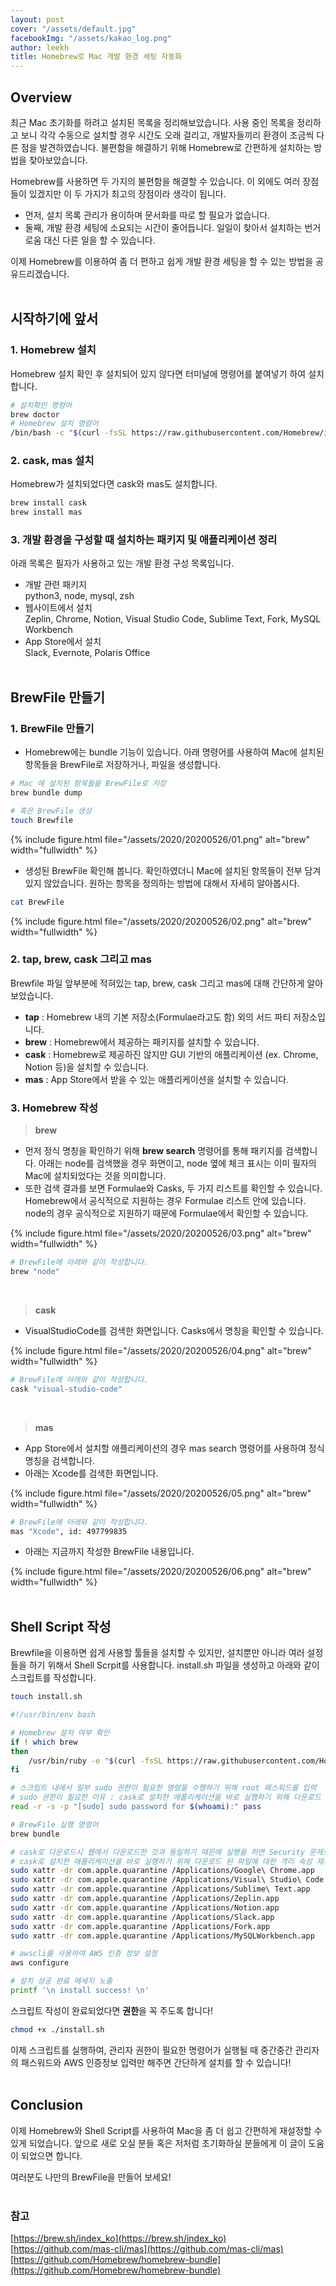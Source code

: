 ```yaml
---
layout: post
cover: "/assets/default.jpg"
facebookImg: "/assets/kakao_log.png"
author: leekh
title: Homebrew로 Mac 개발 환경 세팅 자동화
---
```


## Overview

최근 Mac 초기화를 하려고 설치된 목록을 정리해보았습니다. 사용 중인 목록을 정리하고 보니 각각 수동으로 설치할 경우 시간도 오래 걸리고, 개발자들끼리 환경이 조금씩 다른 점을 발견하였습니다. 불편함을 해결하기 위해 Homebrew로 간편하게 설치하는 방법을 찾아보았습니다.

Homebrew를 사용하면 두 가지의 불편함을 해결할 수 있습니다. 이 외에도 여러 장점들이 있겠지만 이 두 가지가 최고의 장점이라 생각이 됩니다.

- 먼저, 설치 목록 관리가 용이하며 문서화를 따로 할 필요가 없습니다.
- 둘째, 개발 환경 세팅에 소요되는 시간이 줄어듭니다. 일일이 찾아서 설치하는 번거로움 대신 다른 일을 할 수 있습니다.

이제 Homebrew를 이용하여 좀 더 편하고 쉽게 개발 환경 세팅을 할 수 있는 방법을 공유드리겠습니다.
<br /><br />

## 시작하기에 앞서

### 1. Homebrew 설치

Homebrew 설치 확인 후 설치되어 있지 않다면 터미널에 명령어를 붙여넣기 하여 설치합니다.

```bash
# 설치확인 명령어
brew doctor
# Homebrew 설치 명령어
/bin/bash -c "$(curl -fsSL https://raw.githubusercontent.com/Homebrew/install/master/install.sh)"
```

### 2. cask, mas 설치

Homebrew가 설치되었다면 cask와 mas도 설치합니다.

```bash
brew install cask
brew install mas
```

### 3. 개발 환경을 구성할 때 설치하는 패키지 및 애플리케이션 정리

아래 목록은 필자가 사용하고 있는 개발 환경 구성 목록입니다.

- 개발 관련 패키지<br />
    python3, node, mysql, zsh
- 웹사이트에서 설치<br />
    Zeplin, Chrome, Notion, Visual Studio Code, Sublime Text, Fork, MySQL Workbench
- App Store에서 설치<br />
    Slack, Evernote, Polaris Office
<br /><br />

## BrewFile 만들기

### 1. BrewFile 만들기

- Homebrew에는 bundle 기능이 있습니다. 아래 명령어를 사용하여 Mac에 설치된 항목들을 BrewFile로 저장하거나, 파일을 생성합니다.

```bash
# Mac 에 설치된 항목들을 BrewFile로 저장
brew bundle dump

# 혹은 BrewFile 생성
touch Brewfile
```

{% include figure.html file="/assets/2020/20200526/01.png" alt="brew" width="fullwidth" %}

- 생성된 BrewFile 확인해 봅니다. 확인하였더니 Mac에 설치된 항목들이 전부 담겨있지 않았습니다. 원하는 항목을 정의하는 방법에 대해서 자세히 알아봅시다.

```bash
cat BrewFile
```

{% include figure.html file="/assets/2020/20200526/02.png" alt="brew" width="fullwidth" %}

### 2. tap, brew, cask 그리고 mas

Brewfile 파일 앞부분에 적혀있는 tap, brew, cask 그리고 mas에 대해 간단하게 알아보았습니다.

- **tap** : Homebrew 내의 기본 저장소(Formulae라고도 함) 외의 서드 파티 저장소입니다.
- **brew** : Homebrew에서 제공하는 패키지를 설치할 수 있습니다.
- **cask** : Homebrew로 제공하진 않지만 GUI 기반의 애플리케이션 (ex. Chrome, Notion 등)을 설치할 수 있습니다.
- **mas** : App Store에서 받을 수 있는 애플리케이션을 설치할 수 있습니다.

### 3. Homebrew 작성

> **brew**

- 먼저 정식 명칭을 확인하기 위해 **brew search** 명령어를 통해 패키지를 검색합니다. 아래는 node를 검색했을 경우 화면이고, node 옆에 체크 표시는 이미 필자의 Mac에 설치되었다는 것을 의미합니다.
- 또한 검색 결과를 보면 Formulae와 Casks, 두 가지 리스트를 확인할 수 있습니다. Homebrew에서 공식적으로 지원하는 경우 Formulae 리스트 안에 있습니다. node의 경우 공식적으로 지원하기 때문에 Formulae에서 확인할 수 있습니다.

{% include figure.html file="/assets/2020/20200526/03.png" alt="brew" width="fullwidth" %}

```bash
# BrewFile에 아래와 같이 작성합니다.
brew "node"
```
<br />

> **cask**

- VisualStudioCode를 검색한 화면입니다. Casks에서 명칭을 확인할 수 있습니다.

{% include figure.html file="/assets/2020/20200526/04.png" alt="brew" width="fullwidth" %}

```bash
# BrewFile에 아래와 같이 작성합니다.
cask "visual-studio-code"
```
<br />

> **mas**

- App Store에서 설치할 애플리케이션의 경우 mas search 명령어를 사용하여 정식 명칭을 검색합니다.
- 아래는 Xcode를 검색한 화면입니다.

{% include figure.html file="/assets/2020/20200526/05.png" alt="brew" width="fullwidth" %}

```bash
# BrewFile에 아래와 같이 작성합니다.
mas "Xcode", id: 497799835
```

- 아래는 지금까지 작성한 BrewFile 내용입니다.

{% include figure.html file="/assets/2020/20200526/06.png" alt="brew" width="fullwidth" %}
<br /><br />

## Shell Script 작성

Brewfile을 이용하면 쉽게 사용할 툴들을 설치할 수 있지만, 설치뿐만 아니라 여러 설정들을 하기 위해서 Shell Scrpit를 사용합니다. install.sh 파일을 생성하고 아래와 같이 스크립트를 작성합니다.

```bash
touch install.sh
```

```bash
#!/usr/bin/env bash

# Homebrew 설치 여부 확인
if ! which brew
then
    /usr/bin/ruby -e "$(curl -fsSL https://raw.githubusercontent.com/Homebrew/install/master/install)"
fi

# 스크립트 내에서 일부 sudo 권한이 필요한 명령을 수행하기 위해 root 패스워드를 입력
# sudo 권한이 필요한 이유 : cask로 설치한 애플리케이션을 바로 실행하기 위해 다운로드 된 파일에 대한 격리 속성 제거 작업
read -r -s -p "[sudo] sudo password for $(whoami):" pass

# BrewFile 실행 명령어
brew bundle

# cask로 다운로드시 웹에서 다운로드한 것과 동일하기 때문에 실행을 하면 Security 문제로 실행되지 않음
# cask로 설치한 애플리케이션을 바로 실행하기 위해 다운로드 된 파일에 대한 격리 속성 제거 작업 명령어
sudo xattr -dr com.apple.quarantine /Applications/Google\ Chrome.app
sudo xattr -dr com.apple.quarantine /Applications/Visual\ Studio\ Code.app
sudo xattr -dr com.apple.quarantine /Applications/Sublime\ Text.app
sudo xattr -dr com.apple.quarantine /Applications/Zeplin.app
sudo xattr -dr com.apple.quarantine /Applications/Notion.app
sudo xattr -dr com.apple.quarantine /Applications/Slack.app
sudo xattr -dr com.apple.quarantine /Applications/Fork.app
sudo xattr -dr com.apple.quarantine /Applications/MySQLWorkbench.app

# awscli를 사용하여 AWS 인증 정보 설정
aws configure

# 설치 성공 완료 메세지 노출
printf '\n install success! \n'
```

스크립트 작성이 완료되었다면 **권한**을 꼭 주도록 합니다!

```bash
chmod +x ./install.sh
```

이제 스크립트를 실행하여, 관리자 권한이 필요한 명령어가 실행될 때 중간중간 관리자의 패스워드와 AWS 인증정보 입력만 해주면 간단하게 설치를 할 수 있습니다!
<br /><br />

## Conclusion

이제 Homebrew와 Shell Script를 사용하여 Mac을 좀 더 쉽고 간편하게 재설정할 수 있게 되었습니다. 앞으로 새로 오실 분들 혹은 저처럼 초기화하실 분들에게 이 글이 도움이 되었으면 합니다.

여러분도 나만의 BrewFile을 만들어 보세요!
<br /><br />

### 참고

[https://brew.sh/index_ko](https://brew.sh/index_ko)<br />
[https://github.com/mas-cli/mas](https://github.com/mas-cli/mas)<br />
[https://github.com/Homebrew/homebrew-bundle](https://github.com/Homebrew/homebrew-bundle)
